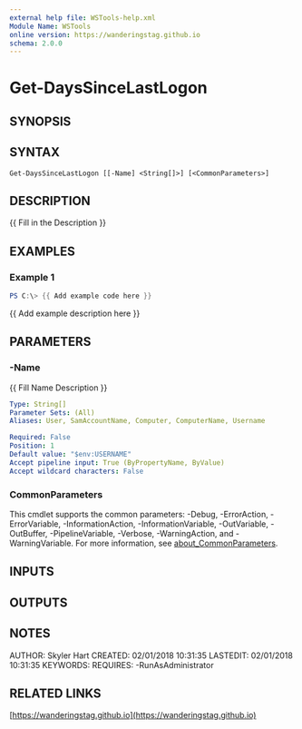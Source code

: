 ```yaml
---
external help file: WSTools-help.xml
Module Name: WSTools
online version: https://wanderingstag.github.io
schema: 2.0.0
---
```


# Get-DaysSinceLastLogon

## SYNOPSIS

## SYNTAX

```
Get-DaysSinceLastLogon [[-Name] <String[]>] [<CommonParameters>]
```

## DESCRIPTION
{{ Fill in the Description }}

## EXAMPLES

### Example 1
```powershell
PS C:\> {{ Add example code here }}
```

{{ Add example description here }}

## PARAMETERS

### -Name
{{ Fill Name Description }}

```yaml
Type: String[]
Parameter Sets: (All)
Aliases: User, SamAccountName, Computer, ComputerName, Username

Required: False
Position: 1
Default value: "$env:USERNAME"
Accept pipeline input: True (ByPropertyName, ByValue)
Accept wildcard characters: False
```

### CommonParameters
This cmdlet supports the common parameters: -Debug, -ErrorAction, -ErrorVariable, -InformationAction, -InformationVariable, -OutVariable, -OutBuffer, -PipelineVariable, -Verbose, -WarningAction, and -WarningVariable. For more information, see [about_CommonParameters](http://go.microsoft.com/fwlink/?LinkID=113216).

## INPUTS

## OUTPUTS

## NOTES
AUTHOR: Skyler Hart
CREATED: 02/01/2018 10:31:35
LASTEDIT: 02/01/2018 10:31:35
KEYWORDS:
REQUIRES:
    -RunAsAdministrator

## RELATED LINKS

[https://wanderingstag.github.io](https://wanderingstag.github.io)


